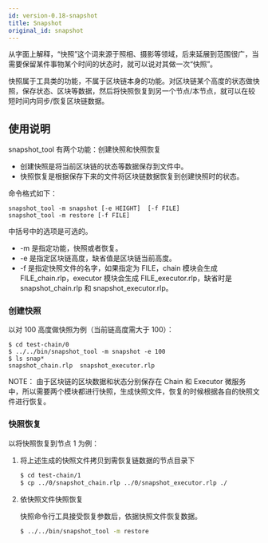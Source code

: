 ```yaml
---
id: version-0.18-snapshot
title: Snapshot
original_id: snapshot
---
```


从字面上解释，“快照”这个词来源于照相、摄影等领域，后来延展到范围很广，当需要保留某件事物某个时间的状态时，就可以说对其做一次“快照”。

快照属于工具类的功能，不属于区块链本身的功能。对区块链某个高度的状态做快照，保存状态、区块等数据，然后将快照恢复到另一个节点/本节点，就可以在较短时间内同步/恢复区块链数据。

## 使用说明

snapshot_tool 有两个功能：创建快照和快照恢复

- 创建快照是将当前区块链的状态等数据保存到文件中。
- 快照恢复是根据保存下来的文件将区块链数据恢复到创建快照时的状态。

命令格式如下：

    snapshot_tool -m snapshot [-e HEIGHT]  [-f FILE]
    snapshot_tool -m restore [-f FILE]
    

中括号中的选项是可选的。

- -m 是指定功能，快照或者恢复。
- -e 是指定区块链高度，缺省值是区块链当前高度。
- -f 是指定快照文件的名字，如果指定为 FILE，chain 模块会生成 FILE_chain.rlp，executor 模块会生成 FILE_executor.rlp，缺省时是 snapshot_chain.rlp 和 snapshot_executor.rlp。

### 创建快照

以对 100 高度做快照为例（当前链高度需大于 100）：

    $ cd test-chain/0
    $ ../../bin/snapshot_tool -m snapshot -e 100
    $ ls snap*
    snapshot_chain.rlp  snapshot_executor.rlp
    

NOTE： 由于区块链的区块数据和状态分别保存在 Chain 和 Executor 微服务中，所以需要两个模块都进行快照，生成快照文件，恢复的时候根据各自的快照文件进行恢复。

### 快照恢复

以将快照恢复到节点 1 为例：

1. 将上述生成的快照文件拷贝到需恢复链数据的节点目录下
    
    ```bash
    $ cd test-chain/1
    $ cp ../0/snapshot_chain.rlp ../0/snapshot_executor.rlp ./
    ```

2. 依快照文件快照恢复
    
    快照命令行工具接受恢复参数后，依据快照文件恢复数据。
    
    ```bash
    $ ../../bin/snapshot_tool -m restore
    ```